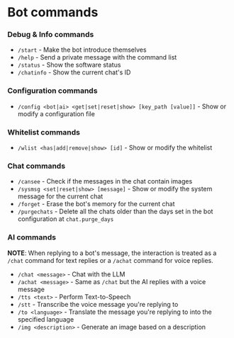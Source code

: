 # Bot commands

### Debug & Info commands

* `/start` - Make the bot introduce themselves
* `/help` - Send a private message with the command list
* `/status` - Show the software status
* `/chatinfo` - Show the current chat's ID

### Configuration commands

* `/config <bot|ai> <get|set|reset|show> [key_path [value]]` - Show or modify a configuration file

### Whitelist commands

* `/wlist <has|add|remove|show> [id]` - Show or modify the whitelist

### Chat commands

* `/cansee` - Check if the messages in the chat contain images
* `/sysmsg <set|reset|show> [message]` - Show or modify the system message for the current chat
* `/forget` - Erase the bot's memory for the current chat
* `/purgechats` - Delete all the chats older than the days set in the bot configuration at `chat.purge_days`

### AI commands

**NOTE**: When replying to a bot's message, the interaction is treated as a `/chat` command for text replies or a `/achat` command for voice replies.

* `/chat <message>` - Chat with the LLM
* `/achat <message>` - Same as `/chat` but the AI replies with a voice message
* `/tts <text>` - Perform Text-to-Speech
* `/stt` - Transcribe the voice message you're replying to
* `/to <language>` - Translate the message you're replying to into the specified language
* `/img <description>` - Generate an image based on a description